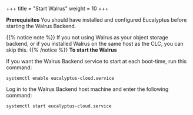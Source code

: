 +++
title = "Start Walrus"
weight = 10
+++

**Prerequisites** You should have installed and configured Eucalyptus before starting the Walrus Backend. 


{{% notice note %}}
If you not using Walrus as your object storage backend, or if you installed Walrus on the same host as the CLC, you can skip this. 
{{% /notice %}}
**To start the Walrus** 

If you want the Walrus Backend service to start at each boot-time, run this command: 

    systemctl enable eucalyptus-cloud.service

Log in to the Walrus Backend host machine and enter the following command: 

    systemctl start eucalyptus-cloud.service

